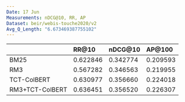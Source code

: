 ```yaml
---
Date: 17 Jun
Measurements: nDCG@10, RR, AP
Dataset: beir/webis-touche2020/v2
Avg_Q_Length: "6.673469387755102"
---
```


|                 | RR@10    | nDCG@10  | AP@100   |
| :-------------- | :------- | :------- | :------- |
| BM25            | 0.622846 | 0.342774 | 0.209593 |
| RM3             | 0.567282 | 0.346563 | 0.219955 |
| TCT-ColBERT     | 0.630977 | 0.356660 | 0.224018 |
| RM3+TCT-ColBERT | 0.636451 | 0.356520 | 0.226307 |

